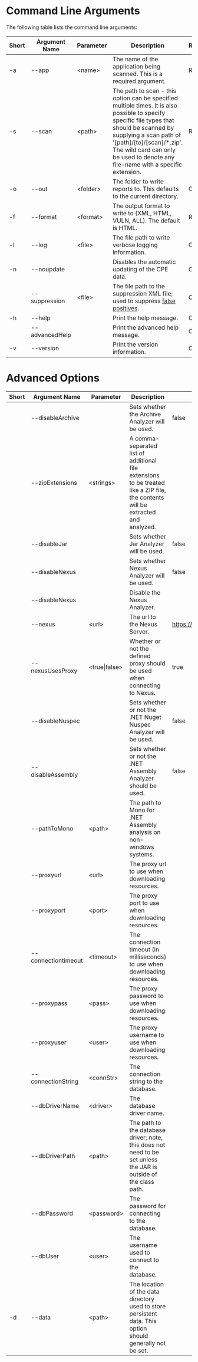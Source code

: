 Command Line Arguments
======================

The following table lists the command line arguments:

Short  | Argument Name         | Parameter       | Description | Requirement
-------|-----------------------|-----------------|-------------|------------
 \-a   | \-\-app               | \<name\>        | The name of the application being scanned. This is a required argument. | Required
 \-s   | \-\-scan              | \<path\>        | The path to scan \- this option can be specified multiple times. It is also possible to specify specific file types that should be scanned by supplying a scan path of '[path]/[to]/[scan]/*.zip'. The wild card can only be used to denote any file-name with a specific extension. | Required
 \-o   | \-\-out               | \<folder\>      | The folder to write reports to. This defaults to the current directory. | Optional
 \-f   | \-\-format            | \<format\>      | The output format to write to (XML, HTML, VULN, ALL). The default is HTML. | Required
 \-l   | \-\-log               | \<file\>        | The file path to write verbose logging information. | Optional
 \-n   | \-\-noupdate          |                 | Disables the automatic updating of the CPE data. | Optional
       | \-\-suppression       | \<file\>        | The file path to the suppression XML file; used to suppress [false positives](../suppression.html). | Optional
 \-h   | \-\-help              |                 | Print the help message. | Optional
       | \-\-advancedHelp      |                 | Print the advanced help message. | Optional
 \-v   | \-\-version           |                 | Print the version information. | Optional

Advanced Options
================
Short  | Argument Name         | Parameter       | Description | Default Value
-------|-----------------------|-----------------|-------------|---------------
       | \-\-disableArchive    |                 | Sets whether the Archive Analyzer will be used.                      | false
       | \-\-zipExtensions     | \<strings\>     | A comma-separated list of additional file extensions to be treated like a ZIP file, the contents will be extracted and analyzed. | &nbsp;
       | \-\-disableJar        |                 | Sets whether Jar Analyzer will be used.                              | false
       | \-\-disableNexus      |                 | Sets whether Nexus Analyzer will be used.                            | false
       | \-\-disableNexus      |                 | Disable the Nexus Analyzer.                                          | &nbsp;
       | \-\-nexus             | \<url\>         | The url to the Nexus Server. | https://repository.sonatype.org/service/local/
       | \-\-nexusUsesProxy    | \<true\|false\> | Whether or not the defined proxy should be used when connecting to Nexus. | true
       | \-\-disableNuspec     |                 | Sets whether or not the .NET Nuget Nuspec Analyzer will be used.     | false
       | \-\-disableAssembly   |                 | Sets whether or not the .NET Assembly Analyzer should be used.       | false
       | \-\-pathToMono        | \<path\>        | The path to Mono for .NET Assembly analysis on non-windows systems.  | &nbsp;
       | \-\-proxyurl          | \<url\>         | The proxy url to use when downloading resources. | &nbsp;
       | \-\-proxyport         | \<port\>        | The proxy port to use when downloading resources. | &nbsp;
       | \-\-connectiontimeout | \<timeout\>     | The connection timeout (in milliseconds) to use when downloading resources. | &nbsp;
       | \-\-proxypass         | \<pass\>        | The proxy password to use when downloading resources. | &nbsp;
       | \-\-proxyuser         | \<user\>        | The proxy username to use when downloading resources. | &nbsp;
       | \-\-connectionString  | \<connStr\>     | The connection string to the database. | &nbsp;
       | \-\-dbDriverName      | \<driver\>      | The database driver name. | &nbsp;
       | \-\-dbDriverPath      | \<path\>        | The path to the database driver; note, this does not need to be set unless the JAR is outside of the class path. | &nbsp;
       | \-\-dbPassword        | \<password\>    | The password for connecting to the database. | &nbsp;
       | \-\-dbUser            | \<user\>        | The username used to connect to the database. | &nbsp;
 \-d   | \-\-data              | \<path\>        | The location of the data directory used to store persistent data. This option should generally not be set. | &nbsp;
